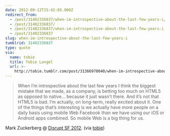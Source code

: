```yaml
---
date: 2012-09-12T15:42:05.000Z
redirect_from:
  - /post/31402336837/when-im-introspective-about-the-last-few-years-i/
  - /post/31402336837/
  - /post/31402336837/when-im-introspective-about-the-last-few-years-i
  - /post/31402336837
slug: when-im-introspective-about-the-last-few-years-i
tumblrid: 31402336837
type: quote
via:
  name: tobie
  title: Tobie Langel
  url: >-
    http://tobie.tumblr.com/post/31366970040/when-im-introspective-about-the-last-few-years-i
---
```

> When I’m introspective about the last few years I think the biggest mistake that we made, as a company, is betting too much on HTML5 as opposed to native… because it just wasn’t there. And it’s not that HTML5 is bad. I’m actually, on long-term, really excited about it. One of the things that’s interesting is we actually have more people on a daily basis using mobile Web Facebook than we have using our iOS or Android apps combined. So mobile Web is a big thing for us.

Mark Zuckerberg @ <a href="http://techcrunch.com/2012/09/11/mark-zuckerberg-our-biggest-mistake-with-mobile-was-betting-too-much-on-html5/">Disrupt SF 2012</a>. (via <a href="http://blog.tobie.me/" class="tumblr_blog">tobie</a>)

